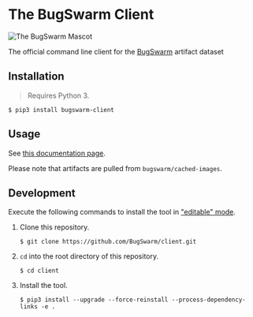 # The BugSwarm Client

![The BugSwarm Mascot](https://cloud.githubusercontent.com/assets/8139148/24324903/1101b9a2-114c-11e7-9340-316022ef57d5.png)

The official command line client for the [BugSwarm](https://bugswarm.org) artifact dataset

## Installation
> Requires Python 3.
```
$ pip3 install bugswarm-client
```

## Usage
See [this documentation page](http://www.bugswarm.org/docs/toolset/bugswarm-cli).

Please note that artifacts are pulled from ```bugswarm/cached-images```.

## Development
Execute the following commands to install the tool in ["editable" mode](https://pip.pypa.io/en/stable/reference/pip_install/#editable-installs).
1. Clone this repository.
    ```
    $ git clone https://github.com/BugSwarm/client.git
    ```
1. `cd` into the root directory of this repository.
    ```
    $ cd client
    ```
1. Install the tool.
    ```
    $ pip3 install --upgrade --force-reinstall --process-dependency-links -e .
    ```
